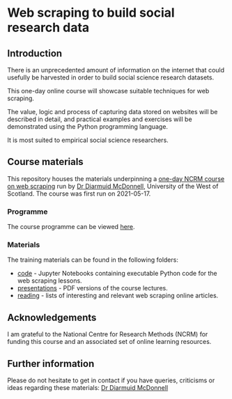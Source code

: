 # Web scraping to build social research data

## Introduction

There is an unprecedented amount of information on the internet that could usefully be harvested in order to build social science research datasets.

This one-day online course will showcase suitable techniques for web scraping.

The value, logic and process of capturing data stored on websites will be described in detail, and practical examples and exercises will be demonstrated using the Python programming language.

It is most suited to empirical social science researchers.

## Course materials

This repository houses the materials underpinning a [one-day NCRM course on web scraping](https://www.ncrm.ac.uk/training/show.php?article=11232) run by [Dr Diarmuid McDonnell](https://www.uws.ac.uk/staff-directory/diarmuid-mcdonnell/), University of the West of Scotland. The course was first run on 2021-05-17.

### Programme

The course programme can be viewed [here](https://github.com/DiarmuidM/ncrm-web-scraping-to-build-social-research-data/ncrm-web-scraping-programme.pdf).

### Materials

The training materials can be found in the following folders:
* [code](./code) - Jupyter Notebooks containing executable Python code for the web scraping lessons.
* [presentations](./presentations) - PDF versions of the course lectures.
* [reading](./reading) - lists of interesting and relevant web scraping online articles.

## Acknowledgements

I am grateful to the National Centre for Research Methods (NCRM) for funding this course and an associated set of online learning resources.

## Further information

Please do not hesitate to get in contact if you have queries, criticisms or ideas regarding these materials: [Dr Diarmuid McDonnell](mailto:diarmuid.mcdonnell@uws.ac.uk)
